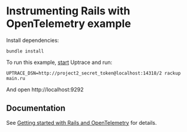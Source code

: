 # Instrumenting Rails with OpenTelemetry example

Install dependencies:

```shell
bundle install
```

To run this example, [start](https://github.com/uptrace/uptrace/tree/master/example/docker) Uptrace
and run:

```shell
UPTRACE_DSN=http://project2_secret_token@localhost:14318/2 rackup main.ru
```

And open http://localhost:9292

## Documentation

See [Getting started with Rails and OpenTelemetry](https://uptrace.dev/get/opentelemetry-rails.html)
for details.
